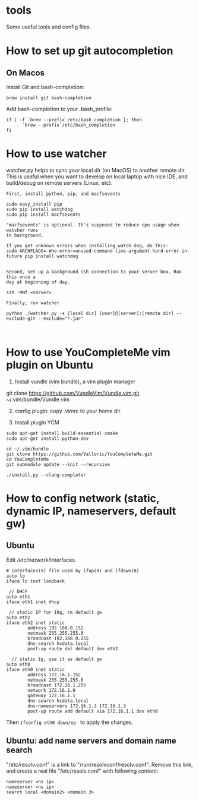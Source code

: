 # tools
Some useful tools and config files.

# How to set up git autocompletion

## On Macos
Install Git and bash-completion: 
```
brew install git bash-completion
```

Add bash-completion to your .bash_profile:
```
if [ -f `brew --prefix`/etc/bash_completion ]; then
    . `brew --prefix`/etc/bash_completion
fi
```

# How to use watcher
watcher.py helps to sync your local dir (on MacOS)  to another remote dir. This is useful
when you want to develop on local laptop with nice IDE, and build/debug on
remote servers (Linux, etc).



```
First, install python, pip, and macfsevents

sudo easy_install pip
sudo pip install watchdog
sudo pip install macfsevents

"macfsevents" is optional. It's supposed to reduce cpu usage when watcher runs
in background.

If you get unknown errors when installing watch dog, do this:
sudo ARCHFLAGS=-Wno-error=unused-command-line-argument-hard-error-in-future pip install watchdog


Second, set up a background ssh connection to your server box. Run this once a 
day at beginning of day.

ssh -MNf <server>

Finally, run watcher

python ./watcher.py -s [local dir] [user]@[server]:[remote dir] --exclude-git --exclude="*.jar"



```

# How to use YouCompleteMe vim plugin on Ubuntu

1. Install vundle  (vim bundle), a vim plugin manager

git clone https://github.com/VundleVim/Vundle.vim.git ~/.vim/bundle/Vundle.vim

2. config plugin:  copy .vimrc to your home dir

3. Install plugin YCM
```
sudo apt-get install build-essential cmake
sudo apt-get install python-dev

cd ~/.vim/bundle
git clone https://github.com/Valloric/YouCompleteMe.git
cd YouCompleteMe
git submodule update --init --recursive

./install.py --clang-completer
```

# How to config network (static, dynamic IP, nameservers, default gw)

## Ubuntu
Edit /etc/network/interfaces.

```
# interfaces(5) file used by ifup(8) and ifdown(8)
auto lo
iface lo inet loopback

 // DHCP
auto eth1
iface eth1 inet dhcp

 // static IP for 10g, rm default gw
auto eth2
iface eth2 inet static
        address 192.168.0.152
        netmask 255.255.255.0
        broadcast 192.168.0.255
        dns-search hcdata.local
        post-up route del default dev eth2

  // static 1g, use it as default gw
auto eth0
iface eth0 inet static
        address 172.16.1.152
        netmask 255.255.255.0
        broadcast 172.16.1.255
        network 172.16.1.0
        gateway 172.16.1.1
        dns-search hcdata.local
        dns-nameservers 172.16.1.3 172.16.1.3
        post-up route add default via 172.16.1.1 dev eth0
```

Then `ifconfig eth0 down/up ` to apply the changes. 

## Ubuntu: add name servers and domain name search
"/etc/resolv.conf" is a link to "/run/resolvconf/resolv.conf".  Remove this link, and create a real file "/etc/resolv.conf" with following content:
```
nameserver <ns ip>
nameserver <ns ip>
search local <domain2> <domain 3>
```

